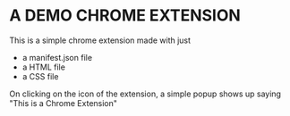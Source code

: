 # A DEMO CHROME EXTENSION

This is a simple chrome extension made with just

- a manifest.json file
- a HTML file
- a CSS file

On clicking on the icon of the extension, a simple popup shows up saying "This is a Chrome Extension"
